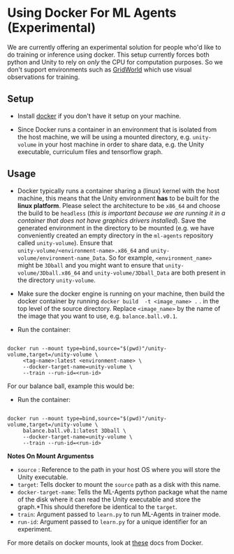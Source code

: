 # Using Docker For ML Agents (Experimental)

We are currently offering an experimental solution for people who'd like to do training or inference using docker. This setup currently forces both python and Unity to rely on _only_ the CPU for computation purposes. So we don't support environments such as [GridWorld](Example-Environments.md#gridworld) which use visual observations for training.

## Setup

- Install [docker](https://www.docker.com/community-edition#/download) if you don't have it setup on your machine. 

- Since Docker runs a container in an environment that is isolated from the host machine, we will be using a mounted directory, e.g. `unity-volume` in your host machine in order to share data, e.g. the Unity executable, curriculum files and tensorflow graph.


## Usage

- Docker typically runs a container sharing a (linux) kernel with the host machine, this means that the 
Unity environment **has** to be built for the **linux platform**. Please select the architecture to be `x86_64` and choose the build to be `headless` (_this is important because we are running it in a container that does not have graphics drivers installed_). 
Save the generated environment in the directory to be mounted (e.g. we have conveniently created an empty directory in the `ml-agents` repository called `unity-volume`). Ensure that  
`unity-volume/<environment-name>.x86_64` and `unity-volume/environment-name_Data`. So for example, `<environment_name>` might be `3Dball` and you might want to ensure that `unity-volume/3Dball.x86_64` and `unity-volume/3Dball_Data` are both present in the directory `unity-volume`.


- Make sure the docker engine is running on your machine, then build the docker container by running `docker build  -t <image_name> .` . in the top level of the source directory. Replace `<image_name>` by the name of the image that you want to use, e.g. `balance.ball.v0.1`.

- Run the container:
```

docker run --mount type=bind,source="$(pwd)"/unity-volume,target=/unity-volume \
	 <tag-name>:latest <environment-name> \
	 --docker-target-name=unity-volume \
	 --train --run-id=<run-id>
```

For our balance ball, example this would be:

- Run the container:
```

docker run --mount type=bind,source="$(pwd)"/unity-volume,target=/unity-volume \
	 balance.ball.v0.1:latest 3Dball \
	 --docker-target-name=unity-volume \
	 --train --run-id=<run-id>
```

**Notes On Mount Argumentss** 

- `source` : Reference to the path in your host OS where you will store the Unity executable. 
- `target`: Tells docker to mount the `source` path as a disk with this name. 
- `docker-target-name`: Tells the ML-Agents python package what the name of the disk where it can read the Unity executable and store the graph.*This should therefore be identical to the `target`.
- `train`: Argument passed to `learn.py` to run ML-Agents in trainer mode.
- `run-id`: Argument passed to `learn.py` for a unique identifier for an experiment.

For more details on docker mounts, look at [these](https://docs.docker.com/storage/bind-mounts/) docs from Docker.




